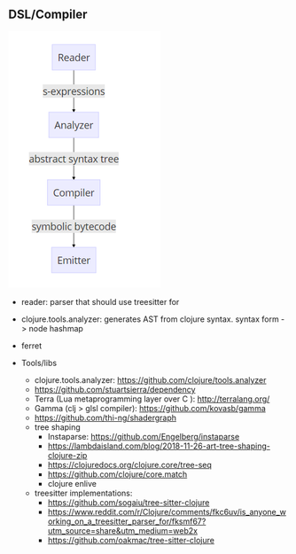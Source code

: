 ## DSL/Compiler

![](../_assets/clojure-compiler-flow.png)

- reader: parser that should use treesitter for

- clojure.tools.analyzer: generates AST from clojure syntax. syntax form -> node hashmap

- ferret

- Tools/libs
  
  - clojure.tools.analyzer: https://github.com/clojure/tools.analyzer
  - https://github.com/stuartsierra/dependency
  - Terra (Lua metaprogramming layer over C ): <http://terralang.org/>
  - Gamma  (clj > glsl compiler): https://github.com/kovasb/gamma
  - https://github.com/thi-ng/shadergraph
  - tree shaping
    - Instaparse: https://github.com/Engelberg/instaparse
    - https://lambdaisland.com/blog/2018-11-26-art-tree-shaping-clojure-zip
    - https://clojuredocs.org/clojure.core/tree-seq
    - https://github.com/clojure/core.match
    - clojure enlive
  - treesitter implementations: 
    - https://github.com/sogaiu/tree-sitter-clojure
    - https://www.reddit.com/r/Clojure/comments/fkc6uv/is_anyone_working_on_a_treesitter_parser_for/fksmf67?utm_source=share&utm_medium=web2x
    - https://github.com/oakmac/tree-sitter-clojure
